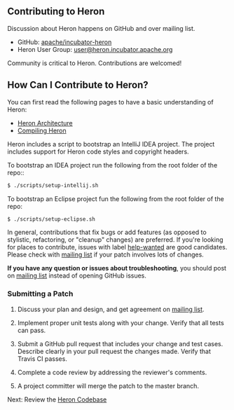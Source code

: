 <!--
    Licensed to the Apache Software Foundation (ASF) under one
    or more contributor license agreements.  See the NOTICE file
    distributed with this work for additional information
    regarding copyright ownership.  The ASF licenses this file
    to you under the Apache License, Version 2.0 (the
    "License"); you may not use this file except in compliance
    with the License.  You may obtain a copy of the License at

      http://www.apache.org/licenses/LICENSE-2.0

    Unless required by applicable law or agreed to in writing,
    software distributed under the License is distributed on an
    "AS IS" BASIS, WITHOUT WARRANTIES OR CONDITIONS OF ANY
    KIND, either express or implied.  See the License for the
    specific language governing permissions and limitations
    under the License.
-->

## Contributing to Heron

Discussion about Heron happens on GitHub and over mailing list.

* GitHub: [apache/incubator-heron](https://github.com/apache/incubator-heron)
* Heron User Group: [user@heron.incubator.apache.org](https://mail-archives.apache.org/mod_mbox/heron-user/)

Community is critical to Heron. Contributions are welcomed!


## How Can I Contribute to Heron?

You can first read the following pages to have a basic understanding
of Heron:

* [Heron Architecture](https://heron.incubator.apache.org/docs/heron-architecture/)
* [Compiling Heron](https://heron.incubator.apache.org/docs/compiling-overview/)

Heron includes a script to bootstrap an IntelliJ IDEA project. The project includes support for Heron
code styles and copyright headers. 

To bootstrap an IDEA project run the following from the root folder of the repo::

```bash
$ ./scripts/setup-intellij.sh
```
To bootstrap an Eclipse project fun the following from the root folder of the repo:

```bash
$ ./scripts/setup-eclipse.sh
```

In general, contributions that fix bugs or add features (as opposed to stylistic, refactoring, or
"cleanup" changes) are preferred. If you're looking for places to contribute, issues with label
[help-wanted](https://github.com/apache/incubator-heron/issues?q=is%3Aopen+is%3Aissue+label%3Ahelp-wanted)
are good candidates. Please check with [mailing list](https://mail-archives.apache.org/mod_mbox/heron-dev/)
if your patch involves lots of changes.

**If you have any question or issues about troubleshooting**,
you should post on [mailing list](https://mail-archives.apache.org/mod_mbox/heron-user/) instead
of opening GitHub issues.

### Submitting a Patch
1. Discuss your plan and design, and get agreement on
[mailing list](https://mail-archives.apache.org/mod_mbox/heron-dev/).

2. Implement proper unit tests along with your change. Verify that all tests can pass.

3. Submit a GitHub pull request that includes your change and test cases.
Describe clearly in your pull request the changes made. Verify that Travis CI passes.

4. Complete a code review by addressing the reviewer's comments.

5. A project committer will merge the patch to the master branch.

<!--
TODO - post commit process
TODO: links to sourcecode and dev and user groups
-->


Next: Review the [Heron Codebase](https://heron.incubator.apache.org/docs/compiling-code-organization/)
